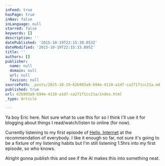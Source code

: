 ```yaml
---
inFeed: true
hasPage: true
inNav: false
inLanguage: null
starred: false
keywords: []
description: ''
datePublished: '2015-10-19T22:15:30.053Z'
dateModified: '2015-10-19T22:15:15.805Z'
title: ''
authors: []
publisher:
  name: null
  domain: null
  url: null
  favicon: null
sourcePath: _posts/2015-10-19-62b993a9-b94e-4110-a1d7-ca271f1cc21a.md
published: true
url: 62b993a9-b94e-4110-a1d7-ca271f1cc21a/index.html
_type: Article

---
```

Ya boy Eric here. Not sure what to use this for so I think I'll use it for blogging about things I read/watch/listen to online (for now).

Currently listening to my first episode of [Hello, Internet][0] at the recommendation of everybody. I like it enough so far, not sure it's going to be a fixture of my listening habits but I'm still listening 1.5hrs into my first episode, so who knows.

Alright gonna publish this and see if the AI makes this into something neat.

[0]: https://overcast.fm/+B1qycQGdk